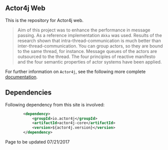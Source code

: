 ## Actor4j Web ##

This is the repository for Actor4j web.

>Aim of this project was to enhance the performance in message passing. As a reference implementation `Akka` was used. Results of the research shown that intra-thread-communication is much better than inter-thread-communication. You can group actors, so they are bound to the same thread, for instance. Message queues of the actors are outsourced to the thread. The four principles of reactive manifesto and the four semantic properties of actor systems have been applied.

For further information on `Actor4j`, see the following more complete [documentation](https://github.com/relvaner/actor4j-core).

## Dependencies ##

Following dependency from this site is involved:
```xml
		<dependency>
			<groupId>io.actor4j</groupId>
			<artifactId>actor4j-core</artifactId>
			<version>${actor4j.version}</version>
		</dependency>
```

Page to be updated 07/21/2017

